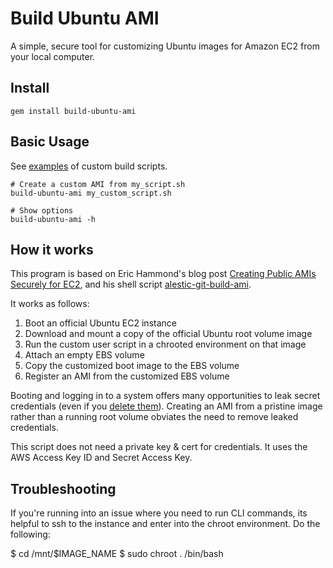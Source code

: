 # Build Ubuntu AMI

A simple, secure tool for customizing Ubuntu images for Amazon EC2 from your local computer.

## Install

    gem install build-ubuntu-ami

## Basic Usage

See [examples](https://github.com/kickstarter/build-ubuntu-ami/tree/master/examples) of custom build scripts.

    # Create a custom AMI from my_script.sh
    build-ubuntu-ami my_custom_script.sh

    # Show options
    build-ubuntu-ami -h

## How it works

This program is based on Eric Hammond's blog post [Creating Public AMIs Securely for EC2](http://alestic.com/2011/06/ec2-ami-security), and his shell script [alestic-git-build-ami](https://github.com/alestic/alestic-git/blob/master/bin/alestic-git-build-ami).

It works as follows:

1. Boot an official Ubuntu EC2 instance
2. Download and mount a copy of the official Ubuntu root volume image
3. Run the custom user script in a chrooted environment on that image
4. Attach an empty EBS volume
5. Copy the customized boot image to the EBS volume
6. Register an AMI from the customized EBS volume

Booting and logging in to a system offers many opportunities to leak secret credentials (even if you [delete them](http://alestic.com/2009/09/ec2-public-ebs-danger)). Creating an AMI from a pristine image rather than a running root volume obviates the need to remove leaked credentials.

This script does not need a private key & cert for credentials. It uses the AWS Access Key ID and Secret Access Key.

## Troubleshooting

If you're running into an issue where you need to run CLI commands, its helpful to ssh to the instance and enter into the chroot environment. Do the following:

   $ cd /mnt/$IMAGE_NAME
   $ sudo chroot . /bin/bash

